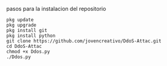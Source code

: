 pasos para la instalacion del repositorio
```
pkg update
pkg upgrade
pkg install git
pkg install python
git clone https://github.com/jovencreativo/DdoS-Attac.git
cd DdoS-Attac
chmod +x Ddos.py
./Ddos.py
```
